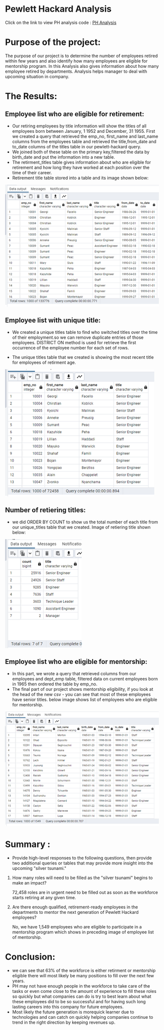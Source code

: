 # Pewlett Hackard Analysis
Click on the link to view PH analysis code :  [PH Analysis](https://github.com/miralchangela/Pewlett-Hackard-Analysis/blob/main/Assignment_solution.sql)

# Purpose of the project:

The purpose of our project is to determine the number of employees retired within few years and also identify how many employees are eligible for mentorship program. In this Analysis also gives information about how many employee retired by departments. Analysis helps manager to deal with upcoming situation in company.

# The Results:

## Employee list who are eligible for retirement:

- Our retiring employees by title information will show the titles of all employees born between January, 1 1952 and December, 31 1955. First we created a query that retrieved the emp_no, first_name and last_name columns from the employees table and retrieved the title,from_date and to_date columns of the titles table in our pewlett-hackard query.
- We joined both of these table on the primary key,filtered the data by birth_date and put the information into a new table.
- The retirment_titles table gives information about who are eligible for retirement and how long they have worked at each position over the time of their career.
- Retirement title table stored into a table and its image shown below:

![retirement_titles](https://github.com/miralchangela/Pewlett-Hackard-Analysis/blob/main/table%20images/retirement_titles.png)

## Employee list with unique title:

- We created a unique titles table to find who switched titles over the time of their employment.so we can remove duplicate entries of those employees. DISTRICT ON method is used for retrieve the first occurrence of the employee number for each set of rows.

- The unique titles table that we created is showing the most recent title for employees of retirment age.

![unique_titles](https://github.com/miralchangela/Pewlett-Hackard-Analysis/blob/main/table%20images/unique_titles.png)

## Number of retiering titles:

- we did ORDER BY COUNT to show us the total number of each title from our unique_titles table that we created. Image of retiering title shown below:

![retiering_titles](https://github.com/miralchangela/Pewlett-Hackard-Analysis/blob/main/table%20images/retiring_titles.png)

## Employee list who are eligible for mentorship:

- In this part, we wrote a query that retrieved columns from our employees and dept_emp table, filtered data on current employees born in 1965 then ordered the table by emp_no.
- The final part of our project shows mentorship eligibility, if you look at the head of the new csv - you can see that most of these employees have senior titles. below image shows list of employees who are eligible for mentorship.

![mentorship_eligibility](https://github.com/miralchangela/Pewlett-Hackard-Analysis/blob/main/table%20images/mentorship_eligibility.png)

# Summary :
- Provide high-level responses to the following questions, then provide two additional queries or tables that may provide more insight into the upcoming "silver tsunami."
1) How many roles will need to be filled as the "silver tsunami" begins to make an impact? 
  
      72,458 roles are in urgent need to be filled out as soon as the workforce starts retiring at any given time.
  
2) Are there enough qualified, retirement-ready employees in the departments to mentor the next generation of Pewlett Hackard employees?
  
      No, we have 1,549 employees who are eligible to participate in a mentorship program which shows in preceding image of employee list of mentorship.

# Conclusion:

- we can see that 63% of the workforce is either retirment or mentorship eligible there will most likely be many positions to fill over the next few years. 
- PH may not have enough people in the workforce to take care of the tasks or even come close to the amount of experience to fill these roles so quickly but what companies can do is try to best learn about what these employees did to be so successful and for having such long lasting careers into this company for future employees. 
- Most likely the future generation is morequick learner due to technologies and can catch on quickly helping companies continue to trend in the right direction by keeping revenues up.

